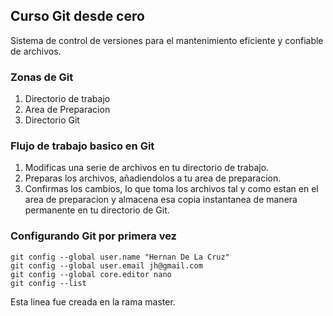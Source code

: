 ## Curso Git desde cero
Sistema de control de versiones para el mantenimiento eficiente y confiable de archivos.

### Zonas de Git
1. Directorio de trabajo
2. Area de Preparacion
3. Directorio Git

### Flujo de trabajo basico en Git
1. Modificas una serie de archivos en tu directorio de trabajo.
2. Preparas los archivos, añadiendolos a tu area de preparacion.
3. Confirmas los cambios, lo que toma los archivos tal y como estan en el area de preparacion y almacena esa copia instantanea de manera permanente en tu directorio de Git.

### Configurando Git por primera vez
```
git config --global user.name "Hernan De La Cruz"
git config --global user.email jh@gmail.com
git config --global core.editor nano
git config --list
```

Esta linea fue creada en la rama master.